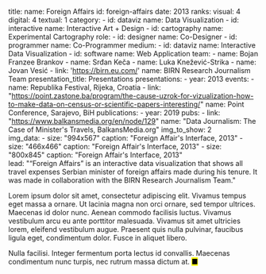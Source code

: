 title: 
    name: Foreign Affairs
id: foreign-affairs
date: 2013
ranks:
    visual: 4
    digital: 4
    textual: 1
category: 
    - id: dataviz
      name: Data Visualization
    - id: interactive
      name: Interactive Art + Design
    - id: cartography
      name: Experimental Cartography
role:
    - id: designer
      name: Co-Designer
    - id: programmer
      name: Co-Programmer
medium:
    - id: dataviz
      name: Interactive Data Visualization
    - id: software
      name: Web Application
team:
    - name: Bojan Franzee Brankov
    - name: Srđan Keča
    - name: Luka Knežević-Strika
    - name: Jovan Vesić
    - link: 'https://birn.eu.com/'
      name: BIRN Research Journalism Team
presentation_title: Presentations
presentations:
    - year: 2013
      events:
        - name: Republika Festival, Rijeka, Croatia
        - link: "https://point.zastone.ba/program/the-cause-uzrok-for-vizualization-how-to-make-data-on-census-or-scientific-papers-interesting/"
          name: Point Conference, Sarajevo, BiH
publications:
    - year: 2019
      pubs:
        - link: "https://www.balkansmedia.org/en/node/129"
          name: "Data Journalism: The Case of Minister's Travels, BalkansMedia.org"
img_to_show: 2       
img_data:
    - size: "994x567"
      caption: "Foreign Affair's Interface, 2013"
    - size: "466x466"
      caption: "Foreign Affair's Interface, 2013"
    - size: "800x845"
      caption: "Foreign Affair's Interface, 2013"   
lead: "“Foreign Affairs” is an interactive data visualization that shows all travel expenses Serbian minister of foreign affairs made during his tenure. It was made in collaboration with the BIRN Research Journalism Team."

Lorem ipsum dolor sit amet, consectetur adipiscing elit. Vivamus tempus eget massa a ornare. Ut lacinia magna non orci ornare, sed tempor ultrices. Maecenas id dolor nunc. Aenean commodo facilisis luctus. Vivamus vestibulum arcu eu ante porttitor malesuada. Vivamus sit amet ultricies lorem, eleifend vestibulum augue. Praesent quis nulla pulvinar, faucibus ligula eget, condimentum dolor. Fusce in aliquet libero.

Nulla facilisi. Integer fermentum porta lectus id convallis. Maecenas condimentum nunc turpis, nec rutrum massa dictum at. <mark>&#9632;</mark>